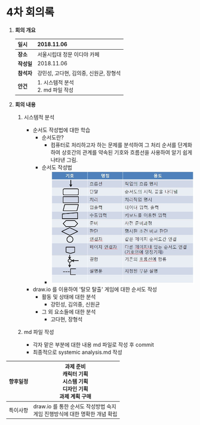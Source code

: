 # 4차 회의록

1. **회의 개요**

   | 일시       | 2018.11.06                             |
   | ---------- | -------------------------------------- |
   | **장소**   | 서울시립대 정문 이디야 카페            |
   | **작성일** | 2018.11.06                             |
   | **참석자** | 강민성, 고다현, 김의중, 신원균, 장형석 |
   | **안건**   | 1. 시스템적 분석<br>2. md 파일 작성    |

2. **회의 내용**

   1. 시스템적 분석
      - 순서도 작성법에 대한 학습
        * 순서도란?
          * 컴퓨터로 처리하고자 하는 문제를 분석하여 그 처리 순서를 단계화하여 상호간의 관계를 약속된 기호와 흐름선을 사용하여 알기 쉽게 나타낸 그림.
        * 순서도 작성법
          * ![순서도 작성법](https://github.com/arkss/introduce/blob/2015540001_subject1/img/flowchart.jpeg)
      - draw.io 를 이용하여 '탈모 탈출'  게임에 대한 순서도 작성
        * 활동 및 상태에 대한 분석
          * 강민성, 김의중, 신원균
        * 그 외 요소들에 대한 분석
          * 고다현, 장형석
   2. md 파일 작성

        - 각자 맡은 부분에 대한 내용 md 파일로 작성 후 commit
        - 최종적으로 systemic analysis.md 작성



| 향후일정 | 과제 준비<br>    캐릭터 기획<br>    시스템 기획<br>    디자인 기획<br> 과제 계획 구매 |
| -------- | ------------------------------------------------------------ |
| 특이사항 | draw.io 를 통한 순서도 작성방법 숙지<br>게임 진행방식에 대한 명확한 개념 확립 |
